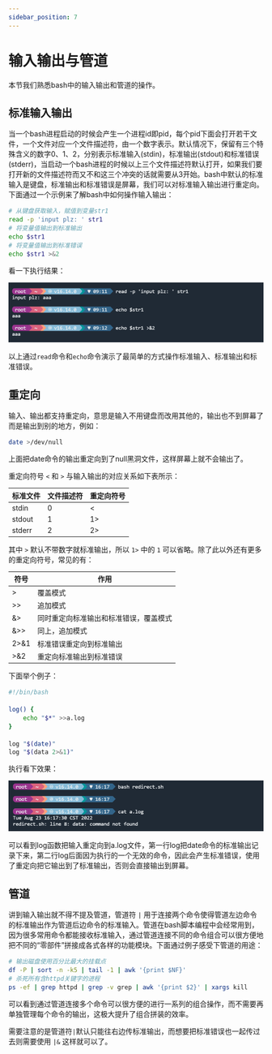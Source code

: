 ```yaml
---
sidebar_position: 7
---
```


# 输入输出与管道

本节我们熟悉bash中的输入输出和管道的操作。

## 标准输入输出
当一个bash进程启动的时候会产生一个进程id即pid，每个pid下面会打开若干文件，一个文件对应一个文件描述符，由一个数字表示。默认情况下，保留有三个特殊含义的数字0、1、2，分别表示标准输入(stdin)，标准输出(stdout)和标准错误(stderr)，当启动一个bash进程的时候以上三个文件描述符默认打开，如果我们要打开新的文件描述符而又不和这三个冲突的话就需要从3开始。bash中默认的标准输入是键盘，标准输出和标准错误是屏幕，我们可以对标准输入输出进行重定向。
下面通过一个示例来了解bash中如何操作输入输出：
```bash
# 从键盘获取输入，赋值到变量str1
read -p 'input plz: ' str1
# 将变量值输出到标准输出
echo $str1
# 将变量值输出到标准错误
echo $str1 >&2
```
看一下执行结果：

![io](./img/io.png)

以上通过`read`命令和`echo`命令演示了最简单的方式操作标准输入、标准输出和标准错误。


## 重定向
输入、输出都支持重定向，意思是输入不用键盘而改用其他的，输出也不到屏幕了而是输出到别的地方，例如：
```bash
date >/dev/null
```
上面把date命令的输出重定向到了null黑洞文件，这样屏幕上就不会输出了。

重定向符号 `<` 和 `>` 与输入输出的对应关系如下表所示：

|标准文件|文件描述符|重定向符号|
|---|---|---|
|stdin|0| < |
|stdout|1| 1> |
|stderr|2| 2> |

其中 `>` 默认不带数字就标准输出，所以 `1>` 中的 `1` 可以省略。除了此以外还有更多的重定向符号，常见的有：

|符号|作用|
|---|---|
|> | 覆盖模式 |
|>>| 追加模式|
|&>|同时重定向标准输出和标准错误，覆盖模式|
|&>>|同上，追加模式|
|2>&1| 标准错误重定向到标准输出 |
|>&2|重定向标准输出到标准错误|

下面举个例子：
```bash
#!/bin/bash

log() {
    echo "$*" >>a.log
}

log "$(date)"
log "$(data 2>&1)"
```
执行看下效果：

![redirect](./img/redirect.png)

可以看到log函数把输入重定向到a.log文件，第一行log把date命令的标准输出记录下来，第二行log后面因为执行的一个无效的命令，因此会产生标准错误，使用了重定向把它输出到了标准输出，否则会直接输出到屏幕。

## 管道
讲到输入输出就不得不提及管道，管道符 `|` 用于连接两个命令使得管道左边命令的标准输出作为管道后边命令的标准输入。管道在bash脚本编程中会经常用到，因为很多常用命令都能接收标准输入，通过管道连接不同的命令组合可以很方便地把不同的“零部件”拼接成各式各样的功能模块。下面通过例子感受下管道的用途：
```bash
# 输出磁盘使用百分比最大的挂载点
df -P | sort -n -k5 | tail -1 | awk '{print $NF}'
# 杀死所有含httpd关键字的进程
ps -ef | grep httpd | grep -v grep | awk '{print $2}' | xargs kill
```
可以看到通过管道连接多个命令可以很方便的进行一系列的组合操作，而不需要再单独管理每个命令的输出，这极大提升了组合拼装的效率。

需要注意的是管道符`|`默认只能往右边传标准输出，而想要把标准错误也一起传过去则需要使用 `|&` 这样就可以了。

